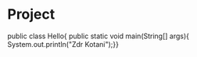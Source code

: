 # Project
public class Hello{
public static void main(String[] args){
System.out.println("Zdr Kotani");}}
